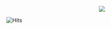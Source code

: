 <p align="center">
<img src="https://github.com/eli-alkorta/eli-alkorta/blob/master/bio/biomin.gif">
</p>

![Hits](https://hitcounter.pythonanywhere.com/count/tag.svg?url=https%3A%2F%2Fgithub.com%2Feli-alkorta)
